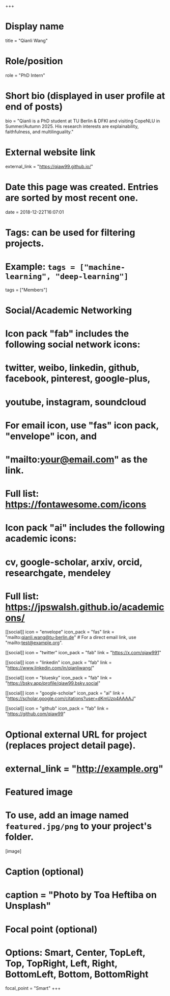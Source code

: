 +++
# Display name
title = "Qianli Wang"

# Role/position
role = "PhD Intern"

# Short bio (displayed in user profile at end of posts)
bio = "Qianli is a PhD student at TU Berlin & DFKI and visiting CopeNLU in Summer/Autumn 2025. His research interests are explainability, faithfulness, and multilinguality."

# External website link
external_link = "https://qiaw99.github.io/"

# Date this page was created. Entries are sorted by most recent one.
date = 2018-12-22T16:07:01

# Tags: can be used for filtering projects.
# Example: `tags = ["machine-learning", "deep-learning"]`
tags = ["Members"]

# Social/Academic Networking
#
# Icon pack "fab" includes the following social network icons:
#
#   twitter, weibo, linkedin, github, facebook, pinterest, google-plus,
#   youtube, instagram, soundcloud
#
#   For email icon, use "fas" icon pack, "envelope" icon, and
#   "mailto:your@email.com" as the link.
#
#   Full list: https://fontawesome.com/icons
#
# Icon pack "ai" includes the following academic icons:
#
#   cv, google-scholar, arxiv, orcid, researchgate, mendeley
#
#   Full list: https://jpswalsh.github.io/academicons/

[[social]]
icon = "envelope"
icon_pack = "fas"
link = "mailto:qianli.wang@tu-berlin.de"  # For a direct email link, use "mailto:test@example.org".

[[social]]
icon = "twitter"
icon_pack = "fab"
link = "https://x.com/qiaw991"

[[social]]
icon = "linkedin"
icon_pack = "fab"
link = "https://www.linkedin.com/in/qianliwang/"

[[social]]
  icon = "bluesky"
  icon_pack = "fab"
  link = "https://bsky.app/profile/qiaw99.bsky.social"

[[social]]
icon = "google-scholar"
icon_pack = "ai"
link = "https://scholar.google.com/citations?user=dKmUzp4AAAAJ"

[[social]]
icon = "github"
icon_pack = "fab"
link = "https://github.com/qiaw99"


# Optional external URL for project (replaces project detail page).
# external_link = "http://example.org"

# Featured image
# To use, add an image named `featured.jpg/png` to your project's folder. 
[image]
  # Caption (optional)
  # caption = "Photo by Toa Heftiba on Unsplash"

  # Focal point (optional)
  # Options: Smart, Center, TopLeft, Top, TopRight, Left, Right, BottomLeft, Bottom, BottomRight
  focal_point = "Smart"
+++

